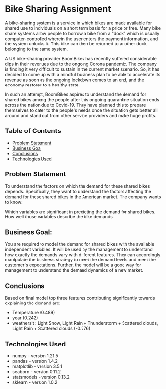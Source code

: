# Bike Sharing Assignment

A bike-sharing system is a service in which bikes are made available for shared use to individuals on a short term basis for a price or free. Many bike share systems allow people to borrow a bike from a "dock" which is usually computer-controlled wherein the user enters the payment information, and the system unlocks it. This bike can then be returned to another dock belonging to the same system.

A US bike-sharing provider BoomBikes has recently suffered considerable dips in their revenues due to the ongoing Corona pandemic. The company is finding it very difficult to sustain in the current market scenario. So, it has decided to come up with a mindful business plan to be able to accelerate its revenue as soon as the ongoing lockdown comes to an end, and the economy restores to a healthy state.

In such an attempt, BoomBikes aspires to understand the demand for shared bikes among the people after this ongoing quarantine situation ends across the nation due to Covid-19. They have planned this to prepare themselves to cater to the people's needs once the situation gets better all around and stand out from other service providers and make huge profits.

## Table of Contents
* [Problem Statement](#problem-statement)
* [Business Goal](#business-goal)
* [Conclusions](#conclusions)
* [Technologies Used](#technologies-used)

## Problem Statement
To understand the factors on which the demand for these shared bikes depends. Specifically, they want to understand the factors affecting the demand for these shared bikes in the American market. The company wants to know:

Which variables are significant in predicting the demand for shared bikes.
How well those variables describe the bike demands

## Business Goal:
You are required to model the demand for shared bikes with the available independent variables. It will be used by the management to understand how exactly the demands vary with different features. They can accordingly manipulate the business strategy to meet the demand levels and meet the customer's expectations. Further, the model will be a good way for management to understand the demand dynamics of a new market.

## Conclusions
Based on final model top three features contributing significantly towards explaining the demand are:

- Temperature (0.489)
- year (0.242)
- weathersit : Light Snow, Light Rain + Thunderstorm + Scattered clouds, Light Rain + Scattered clouds (-0.276)

## Technologies Used
- numpy - version 1.21.5
- pandas - version 1.4.2
- matplotlib - version 3.5.1
- seaborn - version 0.11.2
- statsmodels - version 0.13.2
- sklearn - version 1.0.2
